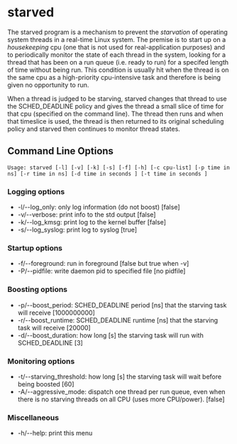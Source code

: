 # starved

The starved program is a mechanism to prevent the *starvation* of operating
system threads in a real-time Linux system. The premise is to start up
on a *housekeeping* cpu (one that is not used for real-application
purposes) and to periodically monitor the state of each thread in the
system, looking for a thread that has been on a run queue (i.e. ready
to run) for a specifed length of time without being run. This
condition is usually hit when the thread is on the same cpu as a
high-priority cpu-intensive task and therefore is being given no
opportunity to run.

When a thread is judged to be starving, starved changes
that thread to use the SCHED_DEADLINE policy and gives the thread a
small slice of time for that cpu (specified on the command line). The
thread then runs and when that timeslice is used, the thread is then
returned to its original scheduling policy and starved then
continues to monitor thread states.

## Command Line Options

`Usage: starved [-l] [-v] [-k] [-s] [-f] [-h]
          [-c cpu-list]
          [-p time in ns] [-r time in ns]
          [-d time in seconds ] [-t time in seconds ]`

### Logging options
- -l/--log_only: only log information (do not boost) [false]
- -v/--verbose: print info to the std output [false]
- -k/--log_kmsg: print log to the kernel buffer [false]
- -s/--log_syslog: print log to syslog [true]

### Startup options
- -f/--foreground: run in foreground [false but true when -v]
- -P/--pidfile: write daemon pid to specified file [no pidfile]

### Boosting options
- -p/--boost_period: SCHED_DEADLINE period [ns] that the starving task will receive [1000000000]
- -r/--boost_runtime: SCHED_DEADLINE runtime [ns] that the starving task will receive [20000]
- -d/--boost_duration: how long [s] the starving task will run with SCHED_DEADLINE [3]

### Monitoring options
- -t/--starving_threshold: how long [s] the starving task will wait before being boosted [60]
- -A/--aggressive_mode: dispatch one thread per run queue, even when there is no starving
                          threads on all CPU (uses more CPU/power). [false]
### Miscellaneous
- -h/--help: print this menu
